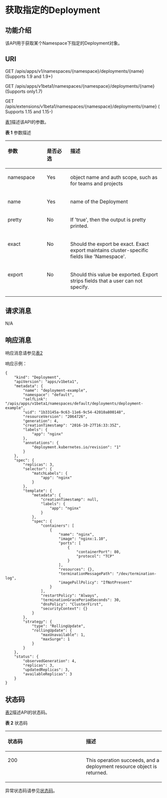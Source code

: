 # 获取指定的Deployment<a name="cce_02_0096"></a>

## 功能介绍<a name="section530813545496"></a>

该API用于获取某个Namespace下指定的Deployment对象。

## URI<a name="section158974212501"></a>

GET /apis/apps/v1/namespaces/\{namespace\}/deployments/\{name\} \(Supports 1.9 and 1.9+\)

GET /apis/apps/v1beta1/namespaces/\{namespace\}/deployments/\{name\} \(Supports only1.7\)

GET /apis/extensions/v1beta1/namespaces/\{namespace\}/deployments/\{name\} \(Supports 1.15 and 1.15-\)

[表1](#table2027961241820)描述该API的参数。

**表 1**  参数描述

<a name="table2027961241820"></a>
<table><thead align="left"><tr id="row122809120186"><th class="cellrowborder" valign="top" width="25%" id="mcps1.2.4.1.1"><p id="p91421758131813"><a name="p91421758131813"></a><a name="p91421758131813"></a>参数</p>
</th>
<th class="cellrowborder" valign="top" width="15%" id="mcps1.2.4.1.2"><p id="p101421758131816"><a name="p101421758131816"></a><a name="p101421758131816"></a>是否必选</p>
</th>
<th class="cellrowborder" valign="top" width="60%" id="mcps1.2.4.1.3"><p id="p19143115818187"><a name="p19143115818187"></a><a name="p19143115818187"></a>描述</p>
</th>
</tr>
</thead>
<tbody><tr id="row32801312121810"><td class="cellrowborder" valign="top" width="25%" headers="mcps1.2.4.1.1 "><p id="p1063164520553"><a name="p1063164520553"></a><a name="p1063164520553"></a>namespace</p>
</td>
<td class="cellrowborder" valign="top" width="15%" headers="mcps1.2.4.1.2 "><p id="p12630545165513"><a name="p12630545165513"></a><a name="p12630545165513"></a>Yes</p>
</td>
<td class="cellrowborder" valign="top" width="60%" headers="mcps1.2.4.1.3 "><p id="p12630114513557"><a name="p12630114513557"></a><a name="p12630114513557"></a>object name and auth scope, such as for teams and projects</p>
</td>
</tr>
<tr id="row29001310466"><td class="cellrowborder" valign="top" width="25%" headers="mcps1.2.4.1.1 "><p id="p69007101268"><a name="p69007101268"></a><a name="p69007101268"></a>name</p>
</td>
<td class="cellrowborder" valign="top" width="15%" headers="mcps1.2.4.1.2 "><p id="p1790020109614"><a name="p1790020109614"></a><a name="p1790020109614"></a>Yes</p>
</td>
<td class="cellrowborder" valign="top" width="60%" headers="mcps1.2.4.1.3 "><p id="p1900110968"><a name="p1900110968"></a><a name="p1900110968"></a>name of the Deployment</p>
</td>
</tr>
<tr id="row1744184023617"><td class="cellrowborder" valign="top" width="25%" headers="mcps1.2.4.1.1 "><p id="p644184043617"><a name="p644184043617"></a><a name="p644184043617"></a>pretty</p>
</td>
<td class="cellrowborder" valign="top" width="15%" headers="mcps1.2.4.1.2 "><p id="p194494017365"><a name="p194494017365"></a><a name="p194494017365"></a>No</p>
</td>
<td class="cellrowborder" valign="top" width="60%" headers="mcps1.2.4.1.3 "><p id="p3447402366"><a name="p3447402366"></a><a name="p3447402366"></a>If 'true', then the output is pretty printed.</p>
</td>
</tr>
<tr id="row2076664616361"><td class="cellrowborder" valign="top" width="25%" headers="mcps1.2.4.1.1 "><p id="p13191114910562"><a name="p13191114910562"></a><a name="p13191114910562"></a>exact</p>
</td>
<td class="cellrowborder" valign="top" width="15%" headers="mcps1.2.4.1.2 "><p id="p99465435616"><a name="p99465435616"></a><a name="p99465435616"></a>No</p>
</td>
<td class="cellrowborder" valign="top" width="60%" headers="mcps1.2.4.1.3 "><p id="p12191849135617"><a name="p12191849135617"></a><a name="p12191849135617"></a>Should the export be exact. Exact export maintains cluster-specific fields like 'Namespace'.</p>
</td>
</tr>
<tr id="row1627094733719"><td class="cellrowborder" valign="top" width="25%" headers="mcps1.2.4.1.1 "><p id="p319154955611"><a name="p319154955611"></a><a name="p319154955611"></a>export</p>
</td>
<td class="cellrowborder" valign="top" width="15%" headers="mcps1.2.4.1.2 "><p id="p1294155405612"><a name="p1294155405612"></a><a name="p1294155405612"></a>No</p>
</td>
<td class="cellrowborder" valign="top" width="60%" headers="mcps1.2.4.1.3 "><p id="p919118492563"><a name="p919118492563"></a><a name="p919118492563"></a>Should this value be exported. Export strips fields that a user can not specify.</p>
</td>
</tr>
</tbody>
</table>

## 请求消息<a name="section106320105520"></a>

N/A

## 响应消息<a name="section12955134485515"></a>

响应消息请参见[表2](创建Deployment.md#table12862324102610)

响应示例：

```
{
    "kind": "Deployment",
    "apiVersion": "apps/v1beta1",
    "metadata": {
        "name": "deployment-example",
        "namespace": "default",
        "selfLink": "/apis/apps/v1beta1/namespaces/default/deployments/deployment-example",
        "uid": "1b33145a-9c63-11e6-9c54-42010a800148",
        "resourceVersion": "2064726",
        "generation": 4,
        "creationTimestamp": "2016-10-27T16:33:35Z",
        "labels": {
            "app": "nginx"
        },
        "annotations": {
            "deployment.kubernetes.io/revision": "1"
        }
    },
    "spec": {
        "replicas": 3,
        "selector": {
            "matchLabels": {
                "app": "nginx"
            }
        },
        "template": {
            "metadata": {
                "creationTimestamp": null,
                "labels": {
                    "app": "nginx"
                }
            },
            "spec": {
                "containers": [
                    {
                        "name": "nginx",
                        "image": "nginx:1.10",
                        "ports": [
                            {
                                "containerPort": 80,
                                "protocol": "TCP"
                            }
                        ],
                        "resources": {},
                        "terminationMessagePath": "/dev/termination-log",
                        "imagePullPolicy": "IfNotPresent"
                    }
                ],
                "restartPolicy": "Always",
                "terminationGracePeriodSeconds": 30,
                "dnsPolicy": "ClusterFirst",
                "securityContext": {}
            }
        },
        "strategy": {
            "type": "RollingUpdate",
            "rollingUpdate": {
                "maxUnavailable": 1,
                "maxSurge": 1
            }
        }
    },
    "status": {
        "observedGeneration": 4,
        "replicas": 3,
        "updatedReplicas": 3,
        "availableReplicas": 3
    }
}
```

## 状态码<a name="section164701657181718"></a>

[表2](#zh-cn_topic_0079616894_zh-cn_topic_0079614986_table13421100171015)描述API的状态码。

**表 2**  状态码

<a name="zh-cn_topic_0079616894_zh-cn_topic_0079614986_table13421100171015"></a>
<table><thead align="left"><tr id="zh-cn_topic_0079616894_zh-cn_topic_0079614986_row58580616171015"><th class="cellrowborder" valign="top" width="50%" id="mcps1.2.3.1.1"><p id="p3324338133814"><a name="p3324338133814"></a><a name="p3324338133814"></a>状态码</p>
</th>
<th class="cellrowborder" valign="top" width="50%" id="mcps1.2.3.1.2"><p id="p17324938123815"><a name="p17324938123815"></a><a name="p17324938123815"></a>描述</p>
</th>
</tr>
</thead>
<tbody><tr id="zh-cn_topic_0079616894_zh-cn_topic_0079614986_row3769153171015"><td class="cellrowborder" valign="top" width="50%" headers="mcps1.2.3.1.1 "><p id="zh-cn_topic_0079616894_zh-cn_topic_0079614986_p34614774161656"><a name="zh-cn_topic_0079616894_zh-cn_topic_0079614986_p34614774161656"></a><a name="zh-cn_topic_0079616894_zh-cn_topic_0079614986_p34614774161656"></a>200</p>
</td>
<td class="cellrowborder" valign="top" width="50%" headers="mcps1.2.3.1.2 "><p id="zh-cn_topic_0079616894_zh-cn_topic_0079614986_p51022873161656"><a name="zh-cn_topic_0079616894_zh-cn_topic_0079614986_p51022873161656"></a><a name="zh-cn_topic_0079616894_zh-cn_topic_0079614986_p51022873161656"></a>This operation succeeds, and a deployment resource object is returned.</p>
</td>
</tr>
</tbody>
</table>

异常状态码请参见[状态码](状态码.md)。

